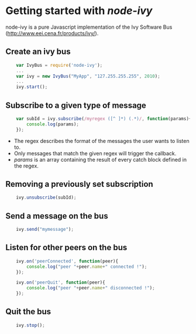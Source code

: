 # Getting started with *node-ivy*

node-ivy is a pure Javascript implementation of the Ivy Software Bus
(http://www.eei.cena.fr/products/ivy/).

## Create an ivy bus

```js
	var IvyBus = require('node-ivy');
	...
	var ivy = new IvyBus("MyApp", "127.255.255.255", 2010);
	...
	ivy.start();
```

## Subscribe to a given type of message

```js
	var subId = ivy.subscribe(/myregex ([^ ]*) (.*)/, function(params){
		console.log(params);
	});
```

* The regex describes the format of the messages the user wants to listen to.
* Only messages that match the given regex will trigger the callback.
* _params_ is an array containing the result of every catch block defined in the regex.

## Removing a previously set subscription
```js
	ivy.unsubscribe(subId);
```

## Send a message on the bus

```js
	ivy.send("mymessage");
```

## Listen for other peers on the bus

```js
	ivy.on('peerConnected', function(peer){
		console.log("peer "+peer.name+" connected !");
	});

	ivy.on('peerQuit', function(peer){
		console.log("peer "+peer.name+" disconnected !");
	});
```

## Quit the bus

```js
	ivy.stop();
```